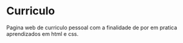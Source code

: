 # Curriculo
Pagina web de curriculo pessoal com a finalidade de por em pratica aprendizados em html e css.
